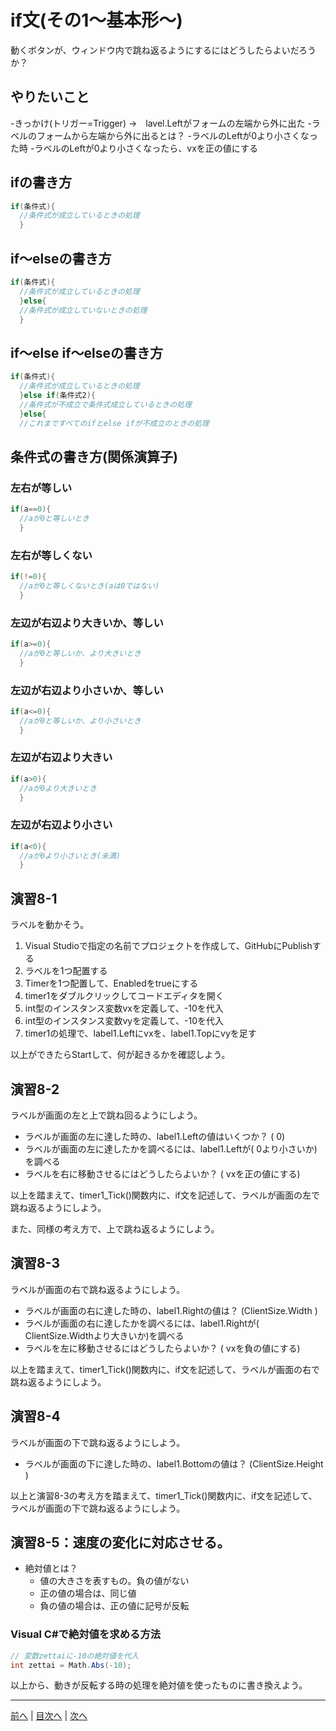 # if文(その1～基本形～)
動くボタンが、ウィンドウ内で跳ね返るようにするにはどうしたらよいだろうか？

## やりたいこと
 -きっかけ(トリガー=Trigger) →　lavel.Leftがフォームの左端から外に出た
 -ラベルのフォームから左端から外に出るとは？
  -ラベルのLeftが0より小さくなった時
 -ラベルのLeftが0より小さくなったら、vxを正の値にする
## ifの書き方
```cs
if(条件式){
  //条件式が成立しているときの処理
  }
```

## if～elseの書き方
```cs
if(条件式){
  //条件式が成立しているときの処理
  }else{
  //条件式が成立していないときの処理
  }
```

## if～else if～elseの書き方
```cs
if(条件式){
  //条件式が成立しているときの処理
  }else if(条件式2){
  //条件式が不成立で条件式成立しているときの処理
  }else{
  //これまですべてのifとelse ifが不成立のときの処理
```

## 条件式の書き方(関係演算子)
### 左右が等しい

```cs
if(a==0){
  //aが0と等しいとき
  }
```

### 左右が等しくない

```cs
if(!=0){
  //aが0と等しくないとき(aは0ではない)
  }
```

### 左辺が右辺より大きいか、等しい

```cs
if(a>=0){
  //aが0と等しいか、より大きいとき
  }
```

### 左辺が右辺より小さいか、等しい

```cs
if(a<=0){
  //aが0と等しいか、より小さいとき
  }
```

### 左辺が右辺より大きい

```cs
if(a>0){
  //aが0より大きいとき
  }
```

### 左辺が右辺より小さい

```cs
if(a<0){
  //aが0より小さいとき(未満)
  }
```

## 演習8-1
ラベルを動かそう。

1.	Visual Studioで指定の名前でプロジェクトを作成して、GitHubにPublishする
2.	ラベルを1つ配置する
3.	Timerを1つ配置して、Enabledをtrueにする
4.	timer1をダブルクリックしてコードエディタを開く
5.	int型のインスタンス変数vxを定義して、-10を代入
6.	int型のインスタンス変数vyを定義して、-10を代入
7.	timer1の処理で、label1.Leftにvxを、label1.Topにvyを足す

以上ができたらStartして、何が起きるかを確認しよう。

## 演習8-2
ラベルが画面の左と上で跳ね回るようにしよう。

- ラベルが画面の左に達した時の、label1.Leftの値はいくつか？ ( 0)
- ラベルが画面の左に達したかを調べるには、label1.Leftが( 0より小さいか)を調べる
- ラベルを右に移動させるにはどうしたらよいか？ ( vxを正の値にする)

以上を踏まえて、timer1_Tick()関数内に、if文を記述して、ラベルが画面の左で跳ね返るようにしよう。

また、同様の考え方で、上で跳ね返るようにしよう。

## 演習8-3
ラベルが画面の右で跳ね返るようにしよう。
- ラベルが画面の右に達した時の、label1.Rightの値は？    (ClientSize.Width )
- ラベルが画面の右に達したかを調べるには、label1.Rightが( ClientSize.Widthより大きいか)を調べる
- ラベルを左に移動させるにはどうしたらよいか？ ( vxを負の値にする)

以上を踏まえて、timer1_Tick()関数内に、if文を記述して、ラベルが画面の右で跳ね返るようにしよう。

## 演習8-4
ラベルが画面の下で跳ね返るようにしよう。

- ラベルが画面の下に達した時の、label1.Bottomの値は？   (ClientSize.Height )

以上と演習8-3の考え方を踏まえて、timer1_Tick()関数内に、if文を記述して、ラベルが画面の下で跳ね返るようにしよう。

## 演習8-5：速度の変化に対応させる。
- 絶対値とは？
  - 値の大きさを表すもの。負の値がない
  - 正の値の場合は、同じ値
  - 負の値の場合は、正の値に記号が反転

### Visual C#で絶対値を求める方法

```cs
// 変数zettaiに-10の絶対値を代入
int zettai = Math.Abs(-10);
```

以上から、動きが反転する時の処理を絶対値を使ったものに書き換えよう。

---

[前へ](07.md) | [目次へ](README.md#%E7%9B%AE%E6%AC%A1) | [次へ](09.md)
